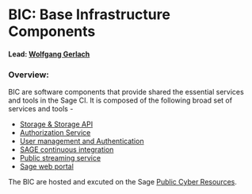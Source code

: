 # BIC: Base Infrastructure Components

#### Lead: [Wolfgang Gerlach](mailto:wolfgang@uchicago.edu)

### Overview:

BIC are software components that provide shared the essential services and tools in the Sage CI. It is composed of the following broad set of services and tools - 

  * [Storage & Storage API](https://github.com/sagecontinuum/bic/blob/master/storage_storage_api.md)
  * [Authorization Service](https://github.com/sagecontinuum/bic/blob/master/auth_service.md)
  * [User management and Authentication]()
  * [SAGE continuous integration]()
  * [Public streaming service]()
  * [Sage web portal]()

The BIC are hosted and excuted on the Sage [Public Cyber Resources]().


